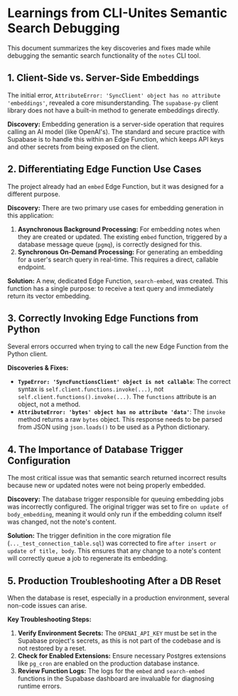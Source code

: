 # Learnings from CLI-Unites Semantic Search Debugging

This document summarizes the key discoveries and fixes made while debugging the semantic search functionality of the `notes` CLI tool.

## 1. Client-Side vs. Server-Side Embeddings

The initial error, `AttributeError: 'SyncClient' object has no attribute 'embeddings'`, revealed a core misunderstanding. The `supabase-py` client library does not have a built-in method to generate embeddings directly.

**Discovery:** Embedding generation is a server-side operation that requires calling an AI model (like OpenAI's). The standard and secure practice with Supabase is to handle this within an Edge Function, which keeps API keys and other secrets from being exposed on the client.

## 2. Differentiating Edge Function Use Cases

The project already had an `embed` Edge Function, but it was designed for a different purpose.

**Discovery:** There are two primary use cases for embedding generation in this application:

1.  **Asynchronous Background Processing:** For embedding notes when they are created or updated. The existing `embed` function, triggered by a database message queue (`pgmq`), is correctly designed for this.
2.  **Synchronous On-Demand Processing:** For generating an embedding for a user's search query in real-time. This requires a direct, callable endpoint.

**Solution:** A new, dedicated Edge Function, `search-embed`, was created. This function has a single purpose: to receive a text query and immediately return its vector embedding.

## 3. Correctly Invoking Edge Functions from Python

Several errors occurred when trying to call the new Edge Function from the Python client.

**Discoveries & Fixes:**

*   **`TypeError: 'SyncFunctionsClient' object is not callable`**: The correct syntax is `self.client.functions.invoke(...)`, not `self.client.functions().invoke(...)`. The `functions` attribute is an object, not a method.
*   **`AttributeError: 'bytes' object has no attribute 'data'`**: The `invoke` method returns a raw `bytes` object. This response needs to be parsed from JSON using `json.loads()` to be used as a Python dictionary.

## 4. The Importance of Database Trigger Configuration

The most critical issue was that semantic search returned incorrect results because new or updated notes were not being properly embedded.

**Discovery:** The database trigger responsible for queuing embedding jobs was incorrectly configured. The original trigger was set to fire `on update of body_embedding`, meaning it would only run if the embedding column itself was changed, not the note's content.

**Solution:** The trigger definition in the core migration file (`..._test_connection_table.sql`) was corrected to fire `after insert or update of title, body`. This ensures that any change to a note's content will correctly queue a job to regenerate its embedding.

## 5. Production Troubleshooting After a DB Reset

When the database is reset, especially in a production environment, several non-code issues can arise.

**Key Troubleshooting Steps:**

1.  **Verify Environment Secrets:** The `OPENAI_API_KEY` must be set in the Supabase project's secrets, as this is not part of the codebase and is not restored by a reset.
2.  **Check for Enabled Extensions:** Ensure necessary Postgres extensions like `pg_cron` are enabled on the production database instance.
3.  **Review Function Logs:** The logs for the `embed` and `search-embed` functions in the Supabase dashboard are invaluable for diagnosing runtime errors.
